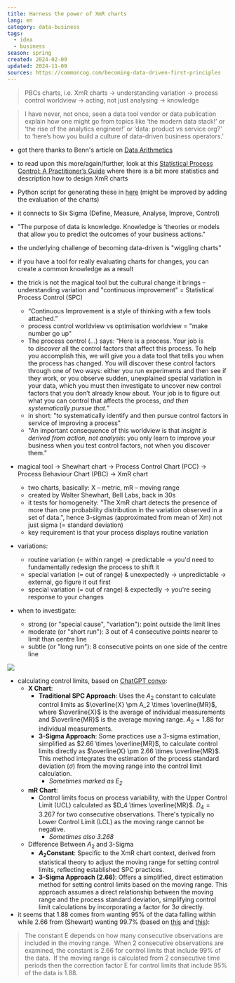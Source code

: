 ```yaml
---
title: Harness the power of XmR charts
lang: en
category: data-business
tags:
  - idea
  - business
season: spring
created: 2024-02-09
updated: 2024-11-09
sources: https://commoncog.com/becoming-data-driven-first-principles
---
```


> PBCs charts, i.e. XmR charts → understanding variation → process control worldview → acting, not just analysing → knowledge

> I have never, not once, seen a data tool vendor or data publication explain how one might go from topics like ‘the modern data stack!’ or ‘the rise of the analytics engineer!’ or ‘data: product vs service org?’ to ‘here’s how you build a culture of data-driven business operators.’

- got there thanks to Benn's article on [Data Arithmetics](https://benn.substack.com/p/data-arithmetic)
- to read upon this more/again/further, look at this [Statistical Process Control: A Practitioner’s Guide](https://two-wrongs.com/statistical-process-control-a-practitioners-guide.html) where there is a bit more statistics and description how to design XmR charts
- Python script for generating these in [here](https://github.com/Hagtronics/statistics-scripts/tree/main/python) (might be improved by adding the evaluation of the charts)
- it connects to Six Sigma (Define, Measure, Analyse, Improve, Control)

- "The purpose of data is knowledge. Knowledge is ‘theories or models that allow you to predict the outcomes of your business actions."
- the underlying challenge of becoming data-driven is "wiggling charts"
- if you have a tool for really evaluating charts for changes, you can create a common knowledge as a result
- the trick is not the magical tool but the cultural change it brings – understanding variation and "continuous improvement" =  Statistical Process Control (SPC) 
	- “Continuous Improvement is a style of thinking with a few tools attached.”
	- process control worldview vs optimisation worldview = "make number go up"
	- The process control (...) says: “Here is a process. Your job is to _discover_ all the control factors that affect this process. To help you accomplish this, we will give you a data tool that tells you when the process has changed. You will discover these control factors through one of two ways: either you run experiments and then see if they work, or you observe sudden, unexplained special variation in your data, which you must then investigate to uncover new control factors that you don’t already know about. Your job is to figure out what you can control that affects the process, _and then systematically pursue that._”
	- in short: "to systematically identify and then pursue control factors in service of improving a process"
	- "An important consequence of this worldview is that _insight is derived from action, not analysis_: you only learn to improve your business when you test control factors, not when you discover them."
- magical tool → Shewhart chart → Process Control Chart (PCC) → Process Behaviour Chart (PBC) → XmR chart 
	- two charts, basically: X – metric, mR – moving range
	- created by Walter Shewhart, Bell Labs, back in 30s
	- it tests for homogeneity: "The XmR chart detects the presence of more than one probability distribution in the variation observed in a set of data.", hence 3-sigmas (approximated from mean of Xm) not just sigma (= standard deviation)
	- key requirement is that your process displays routine variation
- variations:
	- routine variation (= within range) → predictable → you'd need to fundamentally redesign the process to shift it
	- special variation (= out of range) & unexpectedly → unpredictable → external, go figure it out first
	- special variation (= out of range) & expectedly → you're seeing response to your changes
- when to investigate:
	- strong (or "special cause", "variation"): point outside the limit lines
	- moderate (or "short run"): 3 out of 4 consecutive points nearer to limit than centre line
	- subtle (or "long run"): 8 consecutive points on one side of the centre line

![](../../assets/files/xmr-charts.png)

- calculating control limits, based on [ChatGPT convo](https://chat.openai.com/c/e2d235af-dfcb-4a1c-b286-f949249590da):
	- **X Chart**:
	    - **Traditional SPC Approach**: Uses the $A_2$ constant to calculate control limits as $\overline{X} \pm A_2 \times \overline{MR}$, where $\overline{X}$ is the average of individual measurements and $\overline{MR}$ is the average moving range. $A_2 = 1.88$ for individual measurements.
	    - **3-Sigma Approach**: Some practices use a 3-sigma estimation, simplified as $2.66 \times \overline{MR}$, to calculate control limits directly as $\overline{X} \pm 2.66 \times \overline{MR}$. This method integrates the estimation of the process standard deviation ($\sigma$) from the moving range into the control limit calculation.
	        - *Sometimes marked as $E_2$*
	- **mR Chart**:
	    - Control limits focus on process variability, with the Upper Control Limit (UCL) calculated as $D_4 \times \overline{MR}$. $D_4 = 3.267$ for two consecutive observations. There's typically no Lower Control Limit (LCL) as the moving range cannot be negative.
	        - *Sometimes also $3.268$*
	- Difference Between $A_2$​ and 3-Sigma
		- **$A_2$​ Constant**: Specific to the XmR chart context, derived from statistical theory to adjust the moving range for setting control limits, reflecting established SPC practices.
		- **3-Sigma Approach (2.66)**: Offers a simplified, direct estimation method for setting control limits based on the moving range. This approach assumes a direct relationship between the moving range and the process standard deviation, simplifying control limit calculations by incorporating a factor for 3$\sigma$ directly.
- it seems that 1.88 comes from wanting 95% of the data falling within while 2.66 from (Shewart) wanting 99.7% (based on [this](http://openonlinecourses.com/cqi/xmr.asp) and [this](https://en.wikipedia.org/wiki/Control_chart)):
> The constant E depends on how many consecutive observations are included in the moving range.  When 2 consecutive observations are examined, the constant is 2.66 for control limits that include 99% of the data.  If the moving range is calculated from 2 consecutive time periods then the correction factor E for control limits that include 95% of the data is 1.88.
